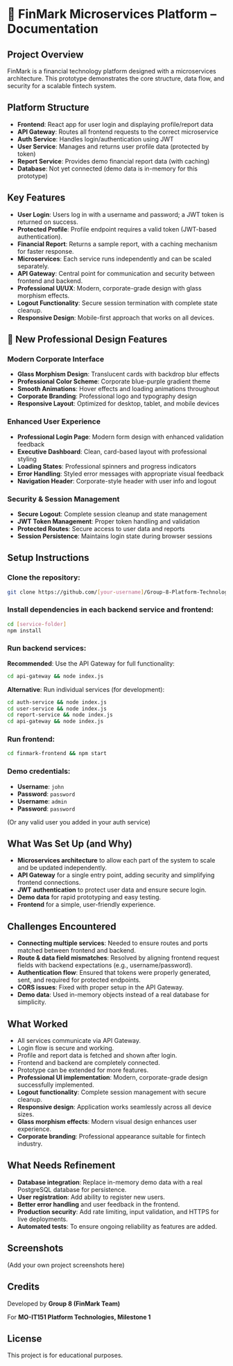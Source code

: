 # 🚀 FinMark Microservices Platform – Documentation

## Project Overview
FinMark is a financial technology platform designed with a microservices architecture.
This prototype demonstrates the core structure, data flow, and security for a scalable fintech system.

## Platform Structure
- **Frontend**: React app for user login and displaying profile/report data
- **API Gateway**: Routes all frontend requests to the correct microservice
- **Auth Service**: Handles login/authentication using JWT
- **User Service**: Manages and returns user profile data (protected by token)
- **Report Service**: Provides demo financial report data (with caching)
- **Database**: Not yet connected (demo data is in-memory for this prototype)

## Key Features
- **User Login**: Users log in with a username and password; a JWT token is returned on success.
- **Protected Profile**: Profile endpoint requires a valid token (JWT-based authentication).
- **Financial Report**: Returns a sample report, with a caching mechanism for faster response.
- **Microservices**: Each service runs independently and can be scaled separately.
- **API Gateway**: Central point for communication and security between frontend and backend.
- **Professional UI/UX**: Modern, corporate-grade design with glass morphism effects.
- **Logout Functionality**: Secure session termination with complete state cleanup.
- **Responsive Design**: Mobile-first approach that works on all devices.

## 🎨 New Professional Design Features
### Modern Corporate Interface
- **Glass Morphism Design**: Translucent cards with backdrop blur effects
- **Professional Color Scheme**: Corporate blue-purple gradient theme
- **Smooth Animations**: Hover effects and loading animations throughout
- **Corporate Branding**: Professional logo and typography design
- **Responsive Layout**: Optimized for desktop, tablet, and mobile devices

### Enhanced User Experience
- **Professional Login Page**: Modern form design with enhanced validation feedback
- **Executive Dashboard**: Clean, card-based layout with professional styling
- **Loading States**: Professional spinners and progress indicators
- **Error Handling**: Styled error messages with appropriate visual feedback
- **Navigation Header**: Corporate-style header with user info and logout

### Security & Session Management
- **Secure Logout**: Complete session cleanup and state management
- **JWT Token Management**: Proper token handling and validation
- **Protected Routes**: Secure access to user data and reports
- **Session Persistence**: Maintains login state during browser sessions

## Setup Instructions

### Clone the repository:
```bash
git clone https://github.com/[your-username]/Group-8-Platform-Technologies.git
```

### Install dependencies in each backend service and frontend:
```bash
cd [service-folder]
npm install
```

### Run backend services:
**Recommended**: Use the API Gateway for full functionality:
```bash
cd api-gateway && node index.js
```

**Alternative**: Run individual services (for development):
```bash
cd auth-service && node index.js
cd user-service && node index.js
cd report-service && node index.js
cd api-gateway && node index.js
```

### Run frontend:
```bash
cd finmark-frontend && npm start
```

### Demo credentials:
- **Username**: `john`
- **Password**: `password`
- **Username**: `admin`
- **Password**: `password`

(Or any valid user you added in your auth service)

## What Was Set Up (and Why)
- **Microservices architecture** to allow each part of the system to scale and be updated independently.
- **API Gateway** for a single entry point, adding security and simplifying frontend connections.
- **JWT authentication** to protect user data and ensure secure login.
- **Demo data** for rapid prototyping and easy testing.
- **Frontend** for a simple, user-friendly experience.

## Challenges Encountered
- **Connecting multiple services**: Needed to ensure routes and ports matched between frontend and backend.
- **Route & data field mismatches**: Resolved by aligning frontend request fields with backend expectations (e.g., username/password).
- **Authentication flow**: Ensured that tokens were properly generated, sent, and required for protected endpoints.
- **CORS issues**: Fixed with proper setup in the API Gateway.
- **Demo data**: Used in-memory objects instead of a real database for simplicity.

## What Worked
- All services communicate via API Gateway.
- Login flow is secure and working.
- Profile and report data is fetched and shown after login.
- Frontend and backend are completely connected.
- Prototype can be extended for more features.
- **Professional UI implementation**: Modern, corporate-grade design successfully implemented.
- **Logout functionality**: Complete session management with secure cleanup.
- **Responsive design**: Application works seamlessly across all device sizes.
- **Glass morphism effects**: Modern visual design enhances user experience.
- **Corporate branding**: Professional appearance suitable for fintech industry.

## What Needs Refinement
- **Database integration**: Replace in-memory demo data with a real PostgreSQL database for persistence.
- **User registration**: Add ability to register new users.
- **Better error handling** and user feedback in the frontend.
- **Production security**: Add rate limiting, input validation, and HTTPS for live deployments.
- **Automated tests**: To ensure ongoing reliability as features are added.

## Screenshots
(Add your own project screenshots here)

## Credits
Developed by **Group 8 (FinMark Team)**

For **MO-IT151 Platform Technologies, Milestone 1**

## License
This project is for educational purposes.
